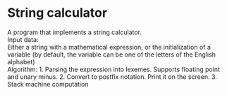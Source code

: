 # String calculator
  A program that implements a string calculator.  
    Input data:  
    Either a string with a mathematical expression, or the initialization of a variable (by default, the variable can be one of the letters of the English alphabet)  
    Algorithm:
    1. Parsing the expression into lexemes. Supports floating point and unary minus.
    2. Convert to postfix notation. Print it on the screen.
    3. Stack machine computation
